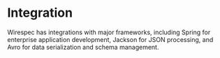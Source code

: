 # Integration

Wirespec has integrations with major frameworks, including Spring for enterprise application development, Jackson for
JSON processing, and Avro for data serialization and schema management.
